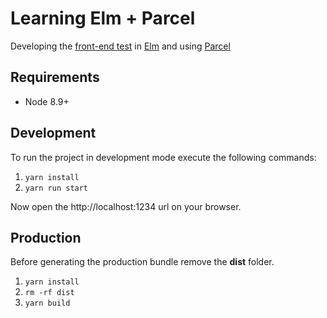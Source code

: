 # Learning Elm + Parcel

Developing the [front-end test](https://gist.github.com/giulianovarriale/269f948dbf18573190ae59410be849b4) in [Elm](https://elm-lang.org) and using [Parcel](https://parceljs.org)

## Requirements

- Node 8.9+

## Development

To run the project in development mode execute the following commands:

1. `yarn install`
2. `yarn run start`


Now open the http://localhost:1234 url on your browser.

## Production

Before generating the production bundle remove the **dist** folder.

1. `yarn install`
2. `rm -rf dist`
3. `yarn build`
